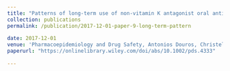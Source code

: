 ```yaml
---
title: "Patterns of long‐term use of non‐vitamin K antagonist oral anticoagulants for non‐valvular atrial fibrillation: Quebec observational study"
collection: publications
permalink: /publication/2017-12-01-paper-9-long-term-pattern
 
date: 2017-12-01
venue: 'Pharmacoepidemiology and Drug Safety, Antonios Douros, Christel Renoux, <b>Janie Coulombe</b>, Samy Suissa'
paperurl: "https://onlinelibrary.wiley.com/doi/abs/10.1002/pds.4333"
 
---
```

